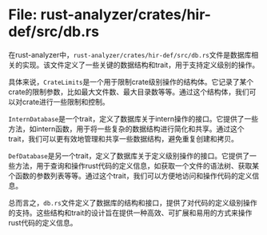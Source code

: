 # File: rust-analyzer/crates/hir-def/src/db.rs

在rust-analyzer中，`rust-analyzer/crates/hir-def/src/db.rs`文件是数据库相关的实现。该文件定义了一些关键的数据结构和trait，用于支持定义级别的操作。

具体来说，`CrateLimits`是一个用于限制crate级别操作的结构体。它记录了某个crate的限制参数，比如最大文件数、最大目录数等等。通过这个结构体，我们可以对crate进行一些限制和控制。

`InternDatabase`是一个trait，定义了数据库关于intern操作的接口。它提供了一些方法，如intern函数，用于将一些复杂的数据结构进行简化和共享。通过这个trait，我们可以更有效地管理和共享一些数据结构，避免重复创建和拷贝。

`DefDatabase`是另一个trait，定义了数据库关于定义级别操作的接口。它提供了一些方法，用于查询和操作rust代码的定义信息，如获取一个文件的语法树、获取某个函数的参数列表等等。通过这个trait，我们可以方便地访问和操作代码的定义信息。

总而言之，`db.rs`文件定义了数据库的结构和接口，提供了对代码的定义级别操作的支持。这些结构和trait的设计旨在提供一种高效、可扩展和易用的方式来操作rust代码的定义信息。


